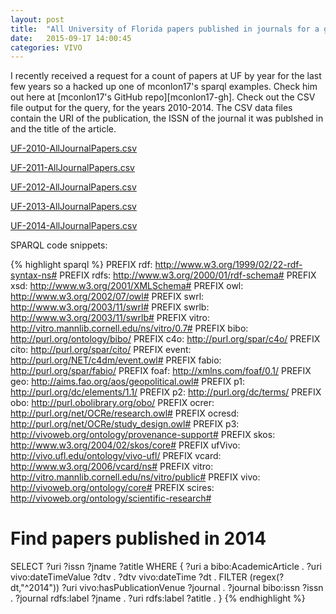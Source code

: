 ```yaml
---
layout: post
title:  "All University of Florida papers published in journals for a given year."
date:   2015-09-17 14:00:45
categories: VIVO
---
```

I recently received a request for a count of papers at UF by year for the last few years so a hacked up one of mconlon17's sparql examples. Check him out here at [mconlon17's GitHub repo][mconlon17-gh]. Check out the CSV file output for the query, for the years 2010-2014. The CSV data files contain the URI of the publication, the ISSN of the journal it was publshed in and the title of the article. 

[UF-2010-AllJournalPapers.csv](../../../../files/UF-2010-AllJournalPapers.csv)

[UF-2011-AllJournalPapers.csv](../../../../files/UF-2011-AllJournalPapers.csv)

[UF-2012-AllJournalPapers.csv](../../../../files/UF-2012-AllJournalPapers.csv)

[UF-2013-AllJournalPapers.csv](../../../../files/UF-2013-AllJournalPapers.csv)

[UF-2014-AllJournalPapers.csv](../../../../files/UF-2014-AllJournalPapers.csv)


SPARQL code snippets:

{% highlight sparql %}
PREFIX rdf:      <http://www.w3.org/1999/02/22-rdf-syntax-ns#>
PREFIX rdfs:     <http://www.w3.org/2000/01/rdf-schema#>
PREFIX xsd:      <http://www.w3.org/2001/XMLSchema#>
PREFIX owl:      <http://www.w3.org/2002/07/owl#>
PREFIX swrl:     <http://www.w3.org/2003/11/swrl#>
PREFIX swrlb:    <http://www.w3.org/2003/11/swrlb#>
PREFIX vitro:    <http://vitro.mannlib.cornell.edu/ns/vitro/0.7#>
PREFIX bibo:     <http://purl.org/ontology/bibo/>
PREFIX c4o:      <http://purl.org/spar/c4o/>
PREFIX cito:     <http://purl.org/spar/cito/>
PREFIX event:    <http://purl.org/NET/c4dm/event.owl#>
PREFIX fabio:    <http://purl.org/spar/fabio/>
PREFIX foaf:     <http://xmlns.com/foaf/0.1/>
PREFIX geo:      <http://aims.fao.org/aos/geopolitical.owl#>
PREFIX p1:       <http://purl.org/dc/elements/1.1/>
PREFIX p2:       <http://purl.org/dc/terms/>
PREFIX obo:      <http://purl.obolibrary.org/obo/>
PREFIX ocrer:    <http://purl.org/net/OCRe/research.owl#>
PREFIX ocresd:   <http://purl.org/net/OCRe/study_design.owl#>
PREFIX p3:       <http://vivoweb.org/ontology/provenance-support#>
PREFIX skos:     <http://www.w3.org/2004/02/skos/core#>
PREFIX ufVivo:   <http://vivo.ufl.edu/ontology/vivo-ufl/>
PREFIX vcard:    <http://www.w3.org/2006/vcard/ns#>
PREFIX vitro:    <http://vitro.mannlib.cornell.edu/ns/vitro/public#>
PREFIX vivo:     <http://vivoweb.org/ontology/core#>
PREFIX scires:   <http://vivoweb.org/ontology/scientific-research#>

#
#
# Find papers published in 2014 

SELECT ?uri ?issn ?jname ?atitle
WHERE {
	?uri a bibo:AcademicArticle .
	?uri vivo:dateTimeValue ?dtv .
	?dtv vivo:dateTime ?dt .
	FILTER (regex(?dt,"^2014"))
	?uri vivo:hasPublicationVenue ?journal .
	?journal bibo:issn ?issn .
        ?journal rdfs:label ?jname .
        ?uri rdfs:label ?atitle .
	}
{% endhighlight %}




